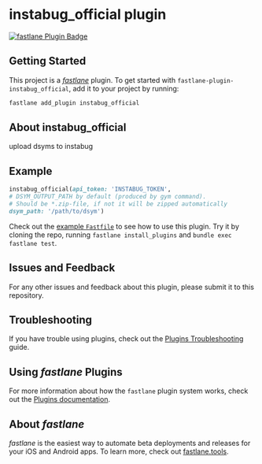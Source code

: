 # instabug_official plugin

[![fastlane Plugin Badge](https://rawcdn.githack.com/fastlane/fastlane/master/fastlane/assets/plugin-badge.svg)](https://rubygems.org/gems/fastlane-plugin-instabug_official)

## Getting Started

This project is a [_fastlane_](https://github.com/fastlane/fastlane) plugin. To get started with `fastlane-plugin-instabug_official`, add it to your project by running:

```bash
fastlane add_plugin instabug_official
```

## About instabug_official

upload dsyms to instabug

## Example
```ruby
instabug_official(api_token: 'INSTABUG_TOKEN',
# DSYM_OUTPUT_PATH by default (produced by gym command).
# Should be *.zip-file, if not it will be zipped automatically
dsym_path: '/path/to/dsym')
```
Check out the [example `Fastfile`](fastlane/Fastfile) to see how to use this plugin. Try it by cloning the repo, running `fastlane install_plugins` and `bundle exec fastlane test`.

## Issues and Feedback

For any other issues and feedback about this plugin, please submit it to this repository.

## Troubleshooting

If you have trouble using plugins, check out the [Plugins Troubleshooting](https://docs.fastlane.tools/plugins/plugins-troubleshooting/) guide.

## Using _fastlane_ Plugins

For more information about how the `fastlane` plugin system works, check out the [Plugins documentation](https://docs.fastlane.tools/plugins/create-plugin/).

## About _fastlane_

_fastlane_ is the easiest way to automate beta deployments and releases for your iOS and Android apps. To learn more, check out [fastlane.tools](https://fastlane.tools).
